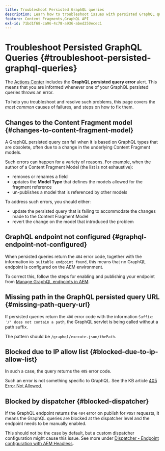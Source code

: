 ```yaml
---
title: Troubleshoot Persisted GraphQL queries
description: Learn how to troubleshoot issues with persisted GraphQL queries in Adobe Experience Manager as a Cloud Service.
feature: Content Fragments,GraphQL API
exl-id: 71bd1f68-ca96-4c78-a936-abed250ecec1
---
```

# Troubleshoot Persisted GraphQL Queries {#troubleshoot-persisted-graphql-queries}

The [Actions Center](/help/operations/actions-center.md) includes the **GraphQL persisted query error** alert. This means that you are informed whenever one of your GraphQL persisted queries throws an error.

To help you troubleshoot and resolve such problems, this page covers the *most common* causes of failures, and steps on how to fix them.

## Changes to the Content Fragment model {#changes-to-content-fragment-model}

A GraphQL persisted query can fail when it is based on GraphQL types that are obsolete, often due to a change in the underlying Content Fragment models.

Such errors can happen for a variety of reasons. For example, when the author of a Content Fragment Model (the list is not exhaustive):

* removes or renames a field
* updates the **Model Type** that defines the models allowed for the fragment reference
* un-publishes a model that is referenced by other models

To address such errors, you should either:

* update the persisted query that is failing to accommodate the changes made to the Content Fragment Model 
* revert the change on the model that introduced the problem

## GraphQL endpoint not configured {#graphql-endpoint-not-configured}

When persisted queries return the `404` error code, together with the information `No suitable endpoint found`, this means that no GraphQL endpoint is configured on the AEM environment. 

To correct this, follow the steps for enabling and publishing your endpoint from [Manage GraphQL endpoints in AEM](/help/headless/graphql-api/graphql-endpoint.md).

## Missing path in the GraphQL persisted query URL {#missing-path-query-url}

If persisted queries return the `400` error code with the information `Suffix: '/' does not contain a path`, the GraphQL servlet is being called without a path suffix. 

The pattern should be `/graphql/execute.json/thePath`.

## Blocked due to IP allow list {#blocked-due-to-ip-allow-list}

In such a case, the query returns the `405` error code.

Such an error is not something specific to GraphQL. See the KB article [405 Error Not Allowed](https://experienceleague.adobe.com/en/docs/experience-cloud-kcs/kbarticles/ka-20824).

## Blocked by dispatcher {#blocked-dispatcher}

If the GraphQL endpoint returns the `404` error on publish for `POST` requests, it means the GraphQL queries are blocked at the dispatcher level and the endpoint needs to be manually enabled.

This should not be the case by default, but a custom dispatcher configuration might cause this issue. See more under [Dispatcher - Endpoint configuration with AEM Headless](/help/headless/deployment/dispatcher.md).
